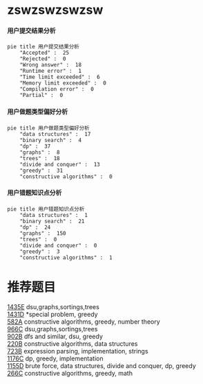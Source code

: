 # zswzswzswzsw

<!-- tabs:start -->



#### **用户提交结果分析**

```mermaid
pie title 用户提交结果分析
    "Accepted" :  25
    "Rejected" :  0
    "Wrong answer" :  18
    "Runtime error" :  1
    "Time limit exceeded" :  6
    "Memory limit exceeded" :  0
    "Compilation error" :  0
    "Partial" :  0
```

#### **用户做题类型偏好分析**

```mermaid
pie title 用户做题类型偏好分析
    "data structures" :  17
    "binary search" :  4
    "dp" :  37
    "graphs" :  8
    "trees" :  18
    "divide and conquer" :  13
    "greedy" :  31
    "constructive algorithms" :  0
```
#### **用户错题知识点分析**

```mermaid
pie title 用户错题知识点分析
    "data structures" :  1
    "binary search" :  21
    "dp" :  24
    "graphs" :  150
    "trees" :  0
    "divide and conquer" :  0
    "greedy" :  3
    "constructive algorithms" :  1
```



<!-- tabs:end -->
# 推荐题目
[1435E](https://codeforces.com/contest/1435/problem/E)		dsu,graphs,sortings,trees		  
[1431D](https://codeforces.com/contest/1431/problem/D)		*special problem,
                        greedy		  
[582A](https://codeforces.com/contest/582/problem/A)		constructive algorithms,
                        greedy,
                        number theory		  
[966C](https://codeforces.com/contest/966/problem/C)		dsu,graphs,sortings,trees		  
[902B](https://codeforces.com/contest/902/problem/B)		dfs and similar,
                        dsu,
                        greedy		  
[220B](https://codeforces.com/contest/220/problem/B)		constructive algorithms,
                        data structures		  
[723B](https://codeforces.com/contest/723/problem/B)		expression parsing,
                        implementation,
                        strings		  
[1176C](https://codeforces.com/contest/1176/problem/C)		dp,
                        greedy,
                        implementation		  
[1155D](https://codeforces.com/contest/1155/problem/D)		brute force,
                        data structures,
                        divide and conquer,
                        dp,
                        greedy		  
[266C](https://codeforces.com/contest/266/problem/C)		constructive algorithms,
                        greedy,
                        math		  
